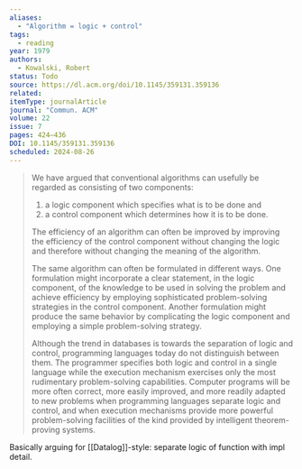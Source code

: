 ```yaml
---
aliases:
  - "Algorithm = logic + control"
tags:
  - reading
year: 1979
authors:
  - Kowalski, Robert    
status: Todo
source: https://dl.acm.org/doi/10.1145/359131.359136 
related:  
itemType: journalArticle  
journal: "Commun. ACM"  
volume: 22  
issue: 7   
pages: 424–436  
DOI: 10.1145/359131.359136
scheduled: 2024-08-26
---
```

> We have argued that conventional algorithms can usefully be regarded as consisting of two components:
> 
> 1. a logic component which specifies what is to be done and
> 2. a control component which determines how it is to be done.
>    
> The efficiency of an algorithm can often be improved by improving the efficiency of the control component without changing the logic and therefore without changing the meaning of the algorithm.
> 
> The same algorithm can often be formulated in different ways. One formulation might incorporate a clear statement, in the logic component, of the knowledge to be used in solving the problem and achieve efficiency by employing sophisticated problem-solving strategies in the control component. Another formulation might produce the same behavior by complicating the logic component and employing a simple problem-solving strategy.
> 
> Although the trend in databases is towards the separation of logic and control, programming languages today do not distinguish between them. The programmer specifies both logic and control in a single language while the execution mechanism exercises only the most rudimentary problem-solving capabilities. Computer programs will be more often correct, more easily improved, and more readily adapted to new problems when programming languages separate logic and control, and when execution mechanisms provide more powerful problem-solving facilities of the kind provided by intelligent theorem-proving systems.

Basically arguing for [[Datalog]]-style: separate logic of function with impl detail.